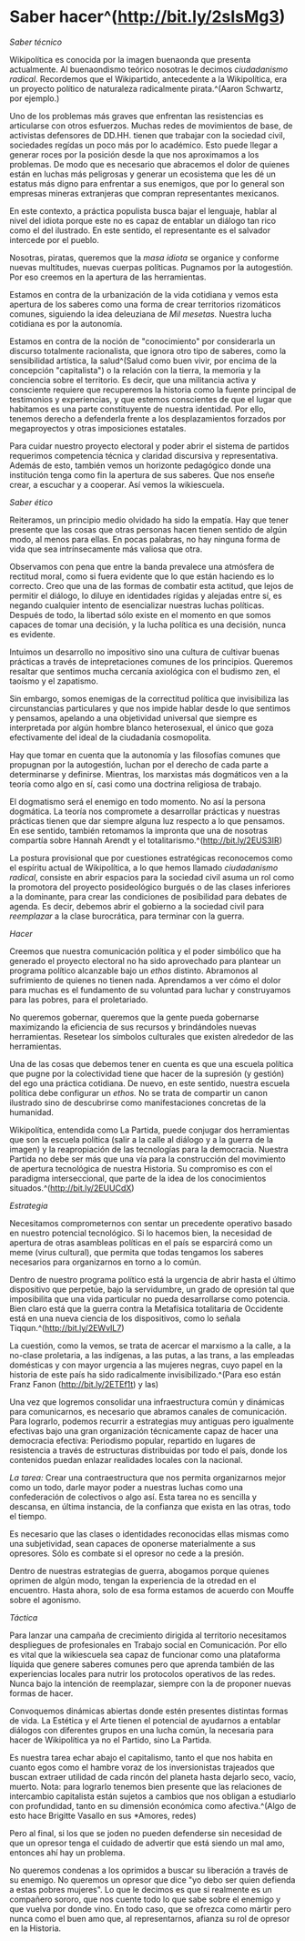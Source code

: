 # Saber hacer^(http://bit.ly/2sIsMg3)

*Saber técnico*

Wikipolítica es conocida por la imagen buenaonda que presenta
actualmente. Al buenaondismo teórico nosotras le decimos *ciudadanismo
radical*. Recordemos que el Wikipartido, antecedente a la Wikipolítica,
era un proyecto político de naturaleza radicalmente pirata.^(Aaron Schwartz, por ejemplo.)

Uno de los problemas más graves que enfrentan las resistencias es
articularse con otros esfuerzos. Muchas redes de movimientos de base, de
activistas defensores de DD.HH. tienen que trabajar con la sociedad
civil, sociedades regídas un poco más por lo académico. Esto puede
llegar a generar roces por la posición desde la que nos aproximamos a
los problemas. De modo que es necesario que abracemos el dolor de
quienes están en luchas más peligrosas y generar un ecosistema que les
dé un estatus más digno para enfrentar a sus enemigos, que por lo
general son empresas mineras extranjeras que compran representantes
mexicanos.

En este contexto, a práctica populista busca bajar el lenguaje, hablar
al nivel del idiota porque este no es capaz de entablar un diálogo tan
rico como el del ilustrado. En este sentido, el representante es el
salvador intercede por el pueblo.

Nosotras, piratas, queremos que la *masa idiota* se organice y conforme
nuevas multitudes, nuevas cuerpas políticas. Pugnamos por la
autogestión. Por eso creemos en la apertura de las herramientas.

Estamos en contra de la urbanización de la vida cotidiana y vemos esta
apertura de los saberes como una forma de crear territorios rizomáticos
comunes, siguiendo la idea deleuziana de *Mil mesetas.* Nuestra lucha
cotidiana es por la autonomía.

Estamos en contra de la noción de "conocimiento" por considerarla un
discurso totalmente racionalista, que ignora otro tipo de saberes, como
la sensibilidad artística, la salud^(Salud como buen vivir, por encima de la concepción "capitalista") o la relación con la tierra, la
memoria y la conciencia sobre el territorio. Es decir, que una
militancia activa y consciente requiere que recuperemos la historia como
la fuente principal de testimonios y experiencias, y que estemos
conscientes de que el lugar que habitamos es una parte constituyente de
nuestra identidad. Por ello, tenemos derecho a defenderla frente a los
desplazamientos forzados por megaproyectos y otras imposiciones
estatales.

Para cuidar nuestro proyecto electoral y poder abrir el sistema de
partidos requerimos competencia técnica y claridad discursiva y
representativa. Además de esto, también vemos un horizonte pedagógico
donde una institución tenga como fin la apertura de sus saberes. Que nos
enseñe crear, a escuchar y a cooperar. Así vemos la wikiescuela.

*Saber ético*

Reiteramos, un principio medio olvidado ha sido la empatía. Hay que
tener presente que las cosas que otras personas hacen tienen sentido de
algún modo, al menos para ellas. En pocas palabras, no hay ninguna forma
de vida que sea intrínsecamente más valiosa que otra.

Observamos con pena que entre la banda prevalece una atmósfera de
rectitud moral, como si fuera evidente que lo que están haciendo es lo
correcto. Creo que una de las formas de combatir esta actitud, que lejos
de permitir el diálogo, lo diluye en identidades rígidas y alejadas
entre sí, es negando cualquier intento de esencializar nuestras luchas
políticas. Después de todo, la libertad sólo existe en el momento en que
somos capaces de tomar una decisión, y la lucha política es una
decisión, nunca es evidente.

Intuimos un desarrollo no impositivo sino una cultura de cultivar buenas
prácticas a través de intepretaciones comunes de los principios.
Queremos resaltar que sentimos mucha cercanía axiológica con el budismo
zen, el taoísmo y el zapatismo.

Sin embargo, somos enemigas de la correctitud política que invisibiliza
las circunstancias particulares y que nos impide hablar desde lo que
sentimos y pensamos, apelando a una objetividad universal que siempre es
interpretada por algún hombre blanco heterosexual, el único que goza
efectivamente del ideal de la ciudadanía cosmopolita.

Hay que tomar en cuenta que la autonomía y las filosofías comunes que
propugnan por la autogestión, luchan por el derecho de cada parte a
determinarse y definirse. Mientras, los marxistas más dogmáticos ven a
la teoría como algo en sí, casi como una doctrina religiosa de trabajo.

El dogmatismo será el enemigo en todo momento. No así la persona
dogmática. La teoría nos compromete a desarrollar prácticas y nuestras
prácticas tienen que dar siempre alguna luz respecto a lo que pensamos.
En ese sentido, también retomamos la impronta que una de nosotras
compartía sobre Hannah Arendt y el totalitarismo.^(http://bit.ly/2EUS3IR)

La postura provisional que por cuestiones estratégicas reconocemos como
el espíritu actual de Wikipolítica, a lo que hemos llamado *ciudadanismo
radical*, consiste en abrir espacios para la sociedad civil asuma un rol
como la promotora del proyecto posideológico burgués o de las clases
inferiores a la dominante, para crear las condiciones de posibilidad
para debates de agenda. Es decir, debemos abrir el gobierno a la
sociedad civil para *reemplazar* a la clase burocrática, para terminar
con la guerra.

*Hacer*

Creemos que nuestra comunicación política y el poder simbólico que ha
generado el proyecto electoral no ha sido aprovechado para plantear un
programa político alcanzable bajo un *ethos* distinto. Abramonos al
sufrimiento de quienes no tienen nada. Aprendamos a ver cómo el dolor
para muchas es el fundamento de su voluntad para luchar y construyamos
para las pobres, para el proletariado.

No queremos gobernar, queremos que la gente pueda gobernarse maximizando
la eficiencia de sus recursos y brindándoles nuevas herramientas.
Resetear los símbolos culturales que existen alrededor de las
herramientas.

Una de las cosas que debemos tener en cuenta es que una escuela política
que pugne por la colectividad tiene que hacer de la supresión (y
gestión) del ego una práctica cotidiana. De nuevo, en este sentido,
nuestra escuela política debe configurar un *ethos.* No se trata de
compartir un canon ilustrado sino de descubrirse como manifestaciones
concretas de la humanidad.

Wikipolítica, entendida como La Partida, puede conjugar dos herramientas
que son la escuela política (salir a la calle al diálogo y a la guerra
de la imagen) y la reapropiación de las tecnologías para la democracia.
Nuestra Partida no debe ser más que una vía para la construcción del
movimiento de apertura tecnológica de nuestra Historia. Su compromiso es
con el paradigma interseccional, que parte de la idea de los
conocimientos situados.^(http://bit.ly/2EUUCdX)

*Estrategia*

Necesitamos comprometernos con sentar un precedente operativo basado en
nuestro potencial tecnológico. Si lo hacemos bien, la necesidad de
apertura de otras asambleas políticas en el país se esparcirá como un
meme (virus cultural), que permita que todas tengamos los saberes
necesarios para organizarnos en torno a lo común.

Dentro de nuestro programa político está la urgencia de abrir hasta el
último dispositivo que perpetúe, bajo la servidumbre, un grado de
opresión tal que imposibilita que una vida particular no pueda
desarrollarse como potencia. Bien claro está que la guerra contra la
Metafísica totalitaria de Occidente está en una nueva ciencia de los
dispositivos, como lo señala Tiqqun.^(http://bit.ly/2EWvIL7)

La cuestión, como la vemos, se trata de acercar el marxismo a la calle,
a la no-clase proletaria, a las indígenas, a las putas, a las trans, a
las empleadas domésticas y con mayor urgencia a las mujeres negras, cuyo
papel en la historia de este país ha sido radicalmente
invisibilizado.^(Para eso están Franz Fanon (http://bit.ly/2ETEf1t) y las)

Una vez que logremos consolidar una infraestructura común y dinámicas
para comunicarnos, es necesario que abramos canales de comunicación.
Para lograrlo, podemos recurrir a estrategias muy antiguas pero
igualmente efectivas bajo una gran organización técnicamente capaz de
hacer una democracia efectiva: Periodismo popular, repartido en lugares
de resistencia a través de estructuras distribuidas por todo el país,
donde los contenidos puedan enlazar realidades locales con la nacional.

*La tarea:* Crear una contraestructura que nos permita organizarnos
mejor como un todo, darle mayor poder a nuestras luchas como una
confederación de colectivos o algo así. Esta tarea no es sencilla y
descansa, en última instancia, de la confianza que exista en las otras,
todo el tiempo.

Es necesario que las clases o identidades reconocidas ellas mismas como
una subjetividad, sean capaces de oponerse materialmente a sus
opresores. Sólo es combate si el opresor no cede a la presión.

Dentro de nuestras estrategias de guerra, abogamos porque quienes
oprimen de algún modo, tengan la experiencia de la otredad en el
encuentro. Hasta ahora, solo de esa forma estamos de acuerdo con Mouffe
sobre el agonismo.

*Táctica*

Para lanzar una campaña de crecimiento dirigida al territorio
necesitamos despliegues de profesionales en Trabajo social en
Comunicación. Por ello es vital que la wikiescuela sea capaz de
funcionar como una plataforma líquida que genere saberes comunes pero
que aprenda también de las experiencias locales para nutrir los
protocolos operativos de las redes. Nunca bajo la intención de
reemplazar, siempre con la de proponer nuevas formas de hacer.

Convoquemos dinámicas abiertas donde estén presentes distintas formas de
vida. La Estética y el Arte tienen el potencial de ayudarnos a entablar
diálogos con diferentes grupos en una lucha común, la necesaria para
hacer de Wikipolítica ya no el Partido, sino La Partida.

Es nuestra tarea echar abajo el capitalismo, tanto el que nos habita en
cuanto egos como el hambre voraz de los inversionistas trajeados que
buscan extraer utilidad de cada rincón del planeta hasta dejarlo seco,
vacío, muerto. Nota: para lograrlo tenemos bien presente que las
relaciones de intercambio capitalista están sujetos a cambios que nos
obligan a estudiarlo con profundidad, tanto en su dimensión económica
como afectiva.^(Algo de esto hace Brigitte Vasallo en sus *Amores, redes)

Pero al final, si los que se joden no pueden defenderse sin necesidad de
que un opresor tenga el cuidado de advertir que está siendo un mal amo,
entonces ahí hay un problema.

No queremos condenas a los oprimidos a buscar su liberación a través de
su enemigo. No queremos un opresor que dice \"yo debo ser quien defienda
a estas pobres mujeres". Lo que le decimos es que si realmente es un
compañero sororo, que nos cuente todo lo que sabe sobre el enemigo y que
vuelva por donde vino. En todo caso, que se ofrezca como mártir pero
nunca como el buen amo que, al representarnos, afianza su rol de opresor
en la Historia.
